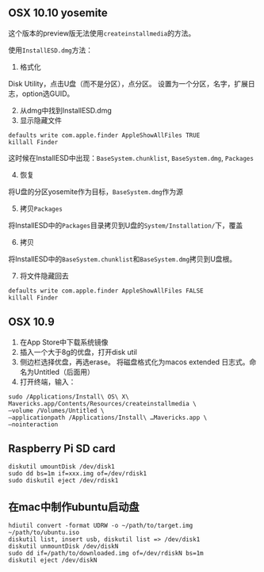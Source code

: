 
## OSX 10.10 yosemite

这个版本的preview版无法使用`createinstallmedia`的方法。

使用`InstallESD.dmg`方法：

1. 格式化

Disk Utility，点击U盘（而不是分区），点分区。
设置为一个分区，名字，扩展日志，option选GUID。

2. 从dmg中找到InstallESD.dmg
3. 显示隐藏文件

```
defaults write com.apple.finder AppleShowAllFiles TRUE
killall Finder
```
这时候在InstallESD中出现：`BaseSystem.chunklist`, `BaseSystem.dmg`, `Packages`

4. 恢复

将U盘的分区yosemite作为目标，`BaseSystem.dmg`作为源

5. 拷贝`Packages`

将InstallESD中的`Packages`目录拷贝到U盘的`System/Installation/`下，覆盖

6. 拷贝

将InstallESD中的`BaseSystem.chunklist`和`BaseSystem.dmg`拷贝到U盘根。

7. 将文件隐藏回去

```
defaults write com.apple.finder AppleShowAllFiles FALSE
killall Finder
```

## OSX 10.9

1. 在App Store中下载系统镜像
2. 插入一个大于8g的优盘，打开disk util
3. 侧边栏选择优盘，再选erase。 将磁盘格式化为macos extended 日志式。命名为Untitled（后面用）
4. 打开终端，输入：

```
sudo /Applications/Install\ OS\ X\ Mavericks.app/Contents/Resources/createinstallmedia \
—volume /Volumes/Untitled \
—applicationpath /Applications/Install\ …Mavericks.app \
—nointeraction
```

## Raspberry Pi SD card

```
diskutil umountDisk /dev/disk1
sudo dd bs=1m if=xxx.img of=/dev/rdisk1
sudo diskutil eject /dev/rdisk1
```

## 在mac中制作ubuntu启动盘

```
hdiutil convert -format UDRW -o ~/path/to/target.img ~/path/to/ubuntu.iso
diskutil list, insert usb, diskutil list => /dev/disk1
diskutil unmountDisk /dev/diskN
sudo dd if=/path/to/downloaded.img of=/dev/rdiskN bs=1m
diskutil eject /dev/diskN
```

